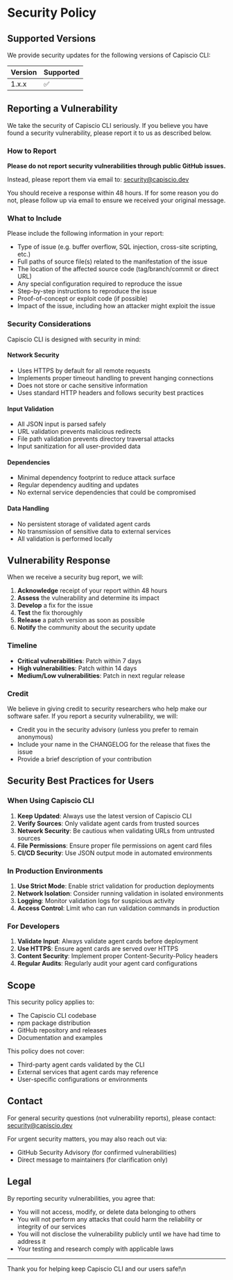 # Security Policy

## Supported Versions

We provide security updates for the following versions of Capiscio CLI:

| Version | Supported          |
| ------- | ------------------ |
| 1.x.x   | :white_check_mark: |

## Reporting a Vulnerability

We take the security of Capiscio CLI seriously. If you believe you have found a security vulnerability, please report it to us as described below.

### How to Report

**Please do not report security vulnerabilities through public GitHub issues.**

Instead, please report them via email to: security@capiscio.dev

You should receive a response within 48 hours. If for some reason you do not, please follow up via email to ensure we received your original message.

### What to Include

Please include the following information in your report:

- Type of issue (e.g. buffer overflow, SQL injection, cross-site scripting, etc.)
- Full paths of source file(s) related to the manifestation of the issue
- The location of the affected source code (tag/branch/commit or direct URL)
- Any special configuration required to reproduce the issue
- Step-by-step instructions to reproduce the issue
- Proof-of-concept or exploit code (if possible)
- Impact of the issue, including how an attacker might exploit the issue

### Security Considerations

Capiscio CLI is designed with security in mind:

#### Network Security
- Uses HTTPS by default for all remote requests
- Implements proper timeout handling to prevent hanging connections
- Does not store or cache sensitive information
- Uses standard HTTP headers and follows security best practices

#### Input Validation
- All JSON input is parsed safely
- URL validation prevents malicious redirects
- File path validation prevents directory traversal attacks
- Input sanitization for all user-provided data

#### Dependencies
- Minimal dependency footprint to reduce attack surface
- Regular dependency auditing and updates
- No external service dependencies that could be compromised

#### Data Handling
- No persistent storage of validated agent cards
- No transmission of sensitive data to external services
- All validation is performed locally

## Vulnerability Response

When we receive a security bug report, we will:

1. **Acknowledge** receipt of your report within 48 hours
2. **Assess** the vulnerability and determine its impact
3. **Develop** a fix for the issue
4. **Test** the fix thoroughly
5. **Release** a patch version as soon as possible
6. **Notify** the community about the security update

### Timeline

- **Critical vulnerabilities**: Patch within 7 days
- **High vulnerabilities**: Patch within 14 days
- **Medium/Low vulnerabilities**: Patch in next regular release

### Credit

We believe in giving credit to security researchers who help make our software safer. If you report a security vulnerability, we will:

- Credit you in the security advisory (unless you prefer to remain anonymous)
- Include your name in the CHANGELOG for the release that fixes the issue
- Provide a brief description of your contribution

## Security Best Practices for Users

### When Using Capiscio CLI

1. **Keep Updated**: Always use the latest version of Capiscio CLI
2. **Verify Sources**: Only validate agent cards from trusted sources
3. **Network Security**: Be cautious when validating URLs from untrusted sources
4. **File Permissions**: Ensure proper file permissions on agent card files
5. **CI/CD Security**: Use JSON output mode in automated environments

### In Production Environments

1. **Use Strict Mode**: Enable strict validation for production deployments
2. **Network Isolation**: Consider running validation in isolated environments
3. **Logging**: Monitor validation logs for suspicious activity
4. **Access Control**: Limit who can run validation commands in production

### For Developers

1. **Validate Input**: Always validate agent cards before deployment
2. **Use HTTPS**: Ensure agent cards are served over HTTPS
3. **Content Security**: Implement proper Content-Security-Policy headers
4. **Regular Audits**: Regularly audit your agent card configurations

## Scope

This security policy applies to:

- The Capiscio CLI codebase
- npm package distribution
- GitHub repository and releases
- Documentation and examples

This policy does not cover:

- Third-party agent cards validated by the CLI
- External services that agent cards may reference
- User-specific configurations or environments

## Contact

For general security questions (not vulnerability reports), please contact:
security@capiscio.dev

For urgent security matters, you may also reach out via:
- GitHub Security Advisory (for confirmed vulnerabilities)
- Direct message to maintainers (for clarification only)

## Legal

By reporting security vulnerabilities, you agree that:

- You will not access, modify, or delete data belonging to others
- You will not perform any attacks that could harm the reliability or integrity of our services
- You will not disclose the vulnerability publicly until we have had time to address it
- Your testing and research comply with applicable laws

---

Thank you for helping keep Capiscio CLI and our users safe!\n